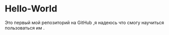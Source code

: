 # Hello-World
Это первый мой репозиторий на GitHub ,я надеюсь что смогу научиться пользоваться им .

